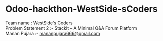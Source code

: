 # Odoo-hackthon-WestSide-sCoders

Team name : WestSide's Coders <br>
Problem Statement 2 :- StackIt – A Minimal Q&amp;A Forum Platform <br>
Manan Pujara :- mananpujara666@gmail.com
